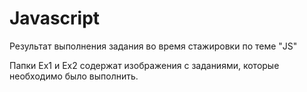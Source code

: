 # Javascript
Результат выполнения задания во время стажировки по теме "JS"

Папки Ex1 и Ex2 содержат изображения с заданиями, которые необходимо было выполнить.
